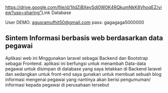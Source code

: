 <https://drive.google.com/file/d/1ildZjBXeySdj0W0K4RQkumNkK8VhoqEZ/view?usp=sharing">Link Database</a><br/>

User DEMO: agusramufhit50@gmail.com
pass: gagagaga5000000


## Sintem Informasi berbasis web berdasarkan data pegawai

Aplikasi web ini Mnggunakan laravel sebagai Backend dan Bootstrap sebagai Frontend.
aplikasi ini berfungsi untuk menambah Data-data pegawai untuk disimpan di database yang saya letakkan di Backend laravel
dan sedangkan untuk front-end saya gunakan untuk membuat sebuah blog informasi mengenai pegawai yang nantinya akan berisi pengumuman/ informasi kepada pegawai di perusahaan tersebut

